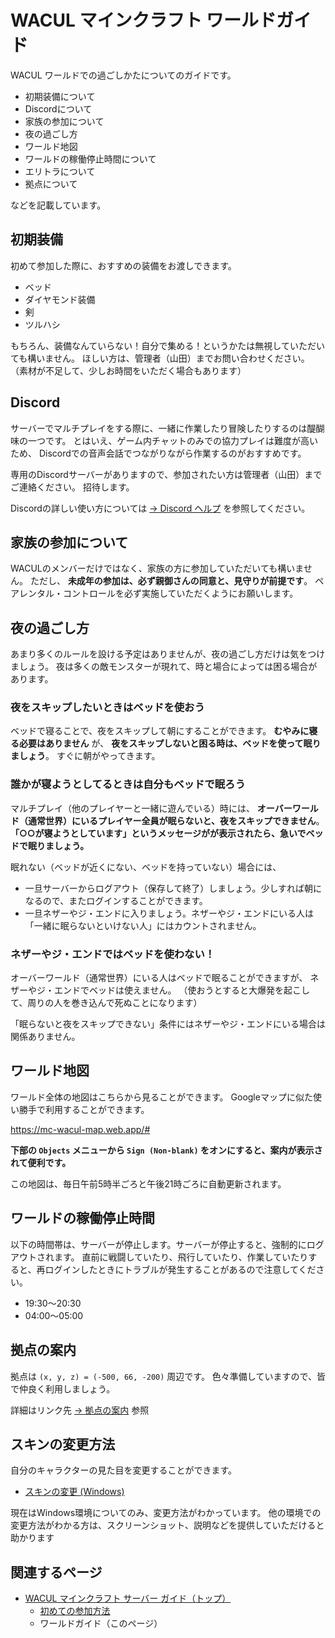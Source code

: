 # WACUL マインクラフト ワールドガイド

WACUL ワールドでの過ごしかたについてのガイドです。

- 初期装備について
- Discordについて
- 家族の参加について
- 夜の過ごし方
- ワールド地図
- ワールドの稼働停止時間について
- エリトラについて
- 拠点について

などを記載しています。

## 初期装備

初めて参加した際に、おすすめの装備をお渡しできます。

- ベッド
- ダイヤモンド装備
- 剣
- ツルハシ

もちろん、装備なんていらない！自分で集める！というかたは無視していただいても構いません。
ほしい方は、管理者（山田）までお問い合わせください。
（素材が不足して、少しお時間をいただく場合もあります）

## Discord

サーバーでマルチプレイをする際に、一緒に作業したり冒険したりするのは醍醐味の一つです。
とはいえ、ゲーム内チャットのみでの協力プレイは難度が高いため、
Discordでの音声会話でつながりながら作業するのがおすすめです。

専用のDiscordサーバーがありますので、参加されたい方は管理者（山田）までご連絡ください。
招待します。

Discordの詳しい使い方については <a href="https://support.discord.com/hc/ja" target="_blank">→ Discord ヘルプ</a> を参照してください。

## 家族の参加について

WACULのメンバーだけではなく、家族の方に参加していただいても構いません。
ただし、 **未成年の参加は、必ず親御さんの同意と、見守りが前提です**。
ペアレンタル・コントロールを必ず実施していただくようにお願いします。

## 夜の過ごし方

あまり多くのルールを設ける予定はありませんが、夜の過ごし方だけは気をつけましょう。
夜は多くの敵モンスターが現れて、時と場合によっては困る場合があります。

### 夜をスキップしたいときはベッドを使おう

ベッドで寝ることで、夜をスキップして朝にすることができます。
**むやみに寝る必要はありません** が、 **夜をスキップしないと困る時は、ベッドを使って眠りましょう**。
すぐに朝がやってきます。

### 誰かが寝ようとしてるときは自分もベッドで眠ろう

マルチプレイ（他のプレイヤーと一緒に遊んでいる）時には、 **オーバーワールド（通常世界）にいるプレイヤー全員が眠らないと、夜をスキップできません**。
**「○○が寝ようとしています」というメッセージがが表示されたら、急いでベッドで眠りましょう。**

眠れない（ベッドが近くにない、ベッドを持っていない）場合には、

- 一旦サーバーからログアウト（保存して終了）しましょう。少しすれば朝になるので、またログインすることができます。
- 一旦ネザーやジ・エンドに入りましょう。ネザーやジ・エンドにいる人は「一緒に眠らないといけない人」にはカウントされません。

### ネザーやジ・エンドではベッドを使わない！

オーバーワールド（通常世界）にいる人はベッドで眠ることができますが、
ネザーやジ・エンドでベッドは使えません。 （使おうとすると大爆発を起こして、周りの人を巻き込んで死ぬことになります）

「眠らないと夜をスキップできない」条件にはネザーやジ・エンドにいる場合は関係ありません。

## ワールド地図

ワールド全体の地図はこちらから見ることができます。
Googleマップに似た使い勝手で利用することができます。

https://mc-wacul-map.web.app/#

**下部の `Objects` メニューから `Sign (Non-blank)` をオンにすると、案内が表示されて便利です。**

この地図は、毎日午前5時半ごろと午後21時ごろに自動更新されます。

## ワールドの稼働停止時間

以下の時間帯は、サーバーが停止します。サーバーが停止すると、強制的にログアウトされます。
直前に戦闘していたり、飛行していたり、作業していたりすると、再ログインしたときにトラブルが発生することがあるので注意してください。

- 19:30〜20:30
- 04:00〜05:00

## 拠点の案内

拠点は `(x, y, z) = (-500, 66, -200)` 周辺です。
色々準備していますので、皆で仲良く利用しましょう。

詳細はリンク先 [→ 拠点の案内](./mc-wacul-hq) 参照

## スキンの変更方法

自分のキャラクターの見た目を変更することができます。

- [スキンの変更 (Windows)](./mc-wacul-skin-windows)

現在はWindows環境についてのみ、変更方法がわかっています。
他の環境での変更方法がわかる方は、スクリーンショット、説明などを提供していただけると助かります

## 関連するページ

- [WACUL マインクラフト サーバー ガイド（トップ）](./mc-wacul)
    - [初めての参加方法](./mc-wacul-entry)
    - ワールドガイド（このページ）
